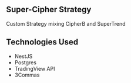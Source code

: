 ## Super-Cipher Strategy
Custom Strategy mixing CipherB and SuperTrend

## Technologies Used
- NestJS
- Postgres
- TradingView API
- 3Commas
